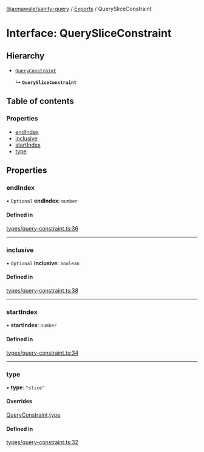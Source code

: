 [@aonawale/sanity-query](../README.md) / [Exports](../modules.md) / QuerySliceConstraint

# Interface: QuerySliceConstraint

## Hierarchy

- [`QueryConstraint`](QueryConstraint.md)

  ↳ **`QuerySliceConstraint`**

## Table of contents

### Properties

- [endIndex](QuerySliceConstraint.md#endindex)
- [inclusive](QuerySliceConstraint.md#inclusive)
- [startIndex](QuerySliceConstraint.md#startindex)
- [type](QuerySliceConstraint.md#type)

## Properties

### endIndex

• `Optional` **endIndex**: `number`

#### Defined in

[types/query-constraint.ts:36](https://github.com/aonawale/sanity-query/blob/95289de/src/types/query-constraint.ts#L36)

___

### inclusive

• `Optional` **inclusive**: `boolean`

#### Defined in

[types/query-constraint.ts:38](https://github.com/aonawale/sanity-query/blob/95289de/src/types/query-constraint.ts#L38)

___

### startIndex

• **startIndex**: `number`

#### Defined in

[types/query-constraint.ts:34](https://github.com/aonawale/sanity-query/blob/95289de/src/types/query-constraint.ts#L34)

___

### type

• **type**: ``"slice"``

#### Overrides

[QueryConstraint](QueryConstraint.md).[type](QueryConstraint.md#type)

#### Defined in

[types/query-constraint.ts:32](https://github.com/aonawale/sanity-query/blob/95289de/src/types/query-constraint.ts#L32)
